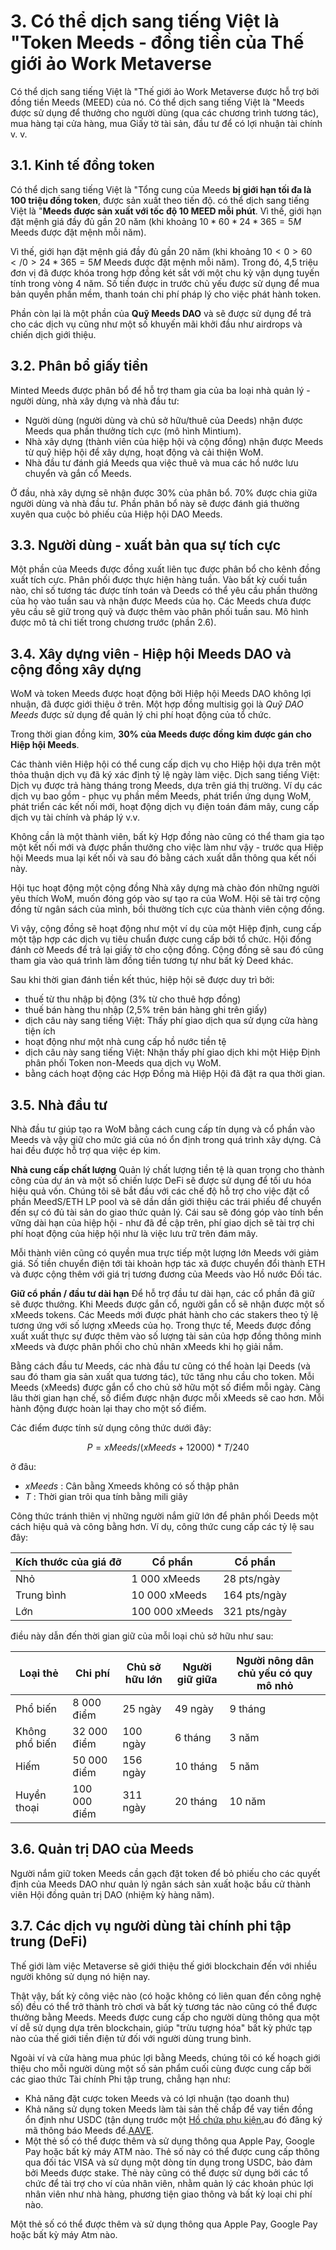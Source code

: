 # 3. Có thể dịch sang tiếng Việt là "Token Meeds - đồng tiền của Thế giới ảo Work Metaverse

Có thể dịch sang tiếng Việt là "Thế giới ảo Work Metaverse được hỗ trợ bởi đồng tiền Meeds (MEED) của nó. Có thể dịch sang tiếng Việt là "Meeds được sử dụng để thưởng cho người dùng (qua các chương trình tương tác), mua hàng tại cửa hàng, mua Giấy tờ tài sản, đầu tư để có lợi nhuận tài chính v. v.

## 3.1. Kinh tế đồng token

Có thể dịch sang tiếng Việt là "Tổng cung của Meeds **bị giới hạn tối đa là 100 triệu đồng token**, được sản xuất theo tiến độ. có thể dịch sang tiếng Việt là "**Meeds được sản xuất với tốc độ 10 MEED mỗi phút**. Vì thế, giới hạn đặt mệnh giá đầy đủ gần 20 năm (khi khoảng $10*60*24*365 = 5M$ Meeds được đặt mệnh mỗi năm).

Vì thế, giới hạn đặt mệnh giá đầy đủ gần 20 năm (khi khoảng $10<0>60</0>24*365 = 5M$ Meeds được đặt mệnh mỗi năm). Trong đó, 4,5 triệu đơn vị đã được khóa trong hợp đồng két sắt với một chu kỳ vận dụng tuyến tính trong vòng 4 năm. Số tiền được in trước chủ yếu được sử dụng để mua bản quyền phần mềm, thanh toán chi phí pháp lý cho việc phát hành token.

Phần còn lại là một phần của __Quỹ Meeds DAO__ và sẽ được sử dụng để trả cho các dịch vụ cũng như một số khuyến mãi khởi đầu như airdrops và chiến dịch giới thiệu.


## 3.2. Phân bổ giấy tiền

Minted Meeds được phân bổ để hỗ trợ tham gia của ba loại nhà quản lý - người dùng, nhà xây dựng và nhà đầu tư:

- Người dùng (người dùng và chủ sở hữu/thuê của Deeds) nhận được Meeds qua phần thưởng tích cực (mô hình Mintium).
- Nhà xây dựng (thành viên của hiệp hội và cộng đồng) nhận được Meeds từ quỹ hiệp hội để xây dựng, hoạt động và cải thiện WoM.
- Nhà đầu tư đánh giá Meeds qua việc thuê và mua các hồ nước lưu chuyển và gắn cổ Meeds.

Ở đầu, nhà xây dựng sẽ nhận được 30% của phân bổ. 70% được chia giữa người dùng và nhà đầu tư. Phần phân bổ này sẽ được đánh giá thường xuyên qua cuộc bỏ phiếu của Hiệp hội DAO Meeds.

## 3.3. Người dùng - xuất bản qua sự tích cực

Một phần của Meeds được đồng xuất liên tục được phân bổ cho kênh đồng xuất tích cực. Phân phối được thực hiện hàng tuần. Vào bất kỳ cuối tuần nào, chỉ số tương tác được tính toán và Deeds có thể yêu cầu phần thưởng của họ vào tuần sau và nhận được Meeds của họ. Các Meeds chưa được yêu cầu sẽ giữ trong quỹ và được thêm vào phân phối tuần sau. Mô hình được mô tả chi tiết trong chương trước (phần 2.6).

## 3.4. Xây dựng viên - Hiệp hội Meeds DAO và cộng đồng xây dựng

WoM và token Meeds được hoạt động bởi Hiệp hội Meeds DAO không lợi nhuận, đã được giới thiệu ở trên. Một hợp đồng multisig gọi là _Quỹ DAO Meeds_ được sử dụng để quản lý chi phí hoạt động của tổ chức.

Trong thời gian đồng kim, **30% của Meeds được đồng kim được gán cho Hiệp hội Meeds**.

Các thành viên Hiệp hội có thể cung cấp dịch vụ cho Hiệp hội dựa trên một thỏa thuận dịch vụ đã ký xác định tỷ lệ ngày làm việc. Dịch sang tiếng Việt: Dịch vụ được trả hàng tháng trong Meeds, dựa trên giá thị trường. Ví dụ các dịch vụ bao gồm - phục vụ phần mềm Meeds, phát triển ứng dụng WoM, phát triển các kết nối mới, hoạt động dịch vụ điện toán đám mây, cung cấp dịch vụ tài chính và pháp lý v.v.

Không cần là một thành viên, bất kỳ Hợp đồng nào cũng có thể tham gia tạo một kết nối mới và được phần thưởng cho việc làm như vậy - trước qua Hiệp hội Meeds mua lại kết nối và sau đó bằng cách xuất dẫn thông qua kết nối này.

Hội tục hoạt động một cộng đồng Nhà xây dựng mà chào đón những người yêu thích WoM, muốn đóng góp vào sự tạo ra của WoM. Hội sẽ tài trợ cộng đồng từ ngân sách của mình, bồi thường tích cực của thành viên cộng đồng.

Vì vậy, cộng đồng sẽ hoạt động như một ví dụ của một Hiệp định, cung cấp một tập hợp các dịch vụ tiêu chuẩn được cung cấp bởi tổ chức. Hội đồng đánh cờ Meeds để trả lại giấy tờ cho cộng đồng. Cộng đồng sẽ sau đó cũng tham gia vào quá trình làm đồng tiền tương tự như bất kỳ Deed khác.

Sau khi thời gian đánh tiền kết thúc, hiệp hội sẽ được duy trì bởi:

- thuế từ thu nhập bị động (3% từ cho thuê hợp đồng)
- thuế bán hàng thu nhập (2,5% trên bán hàng ghi trên giấy)
- dịch câu này sang tiếng Việt: Thấy phí giao dịch qua sử dụng cửa hàng tiện ích
- hoạt động như một nhà cung cấp hồ nước tiền tệ
- dịch câu này sang tiếng Việt: Nhận thấy phí giao dịch khi một Hiệp Định phân phối Token non-Meeds qua dịch vụ WoM.
- bằng cách hoạt động các Hợp Đồng mà Hiệp Hội đã đặt ra qua thời gian.


## 3.5. Nhà đầu tư

Nhà đầu tư giúp tạo ra WoM bằng cách cung cấp tín dụng và cổ phần vào Meeds và vậy giữ cho mức giá của nó ổn định trong quá trình xây dựng. Cả hai đều được hỗ trợ qua việc ép kim.

**Nhà cung cấp chất lượng** Quản lý chất lượng tiền tệ là quan trọng cho thành công của dự án và một số chiến lược DeFi sẽ được sử dụng để tối ưu hóa hiệu quả vốn. Chúng tôi sẽ bắt đầu với các chế độ hỗ trợ cho việc đặt cổ phần MeedS/ETH LP pool và sẽ dần dần giới thiệu các trái phiếu để chuyển đến sự có đủ tài sản do giao thức quản lý. Cái sau sẽ đóng góp vào tính bền vững dài hạn của hiệp hội - như đã đề cập trên, phí giao dịch sẽ tài trợ chi phí hoạt động của hiệp hội như là việc lưu trữ trên đám mây.

Mỗi thành viên cũng có quyền mua trực tiếp một lượng lớn Meeds với giảm giá. Số tiền chuyển điện tới tài khoản hợp tác xã được chuyển đổi thành ETH và được cộng thêm với giá trị tương đương của Meeds vào Hồ nước Đối tác.

**Giữ cổ phần / đầu tư dài hạn** Để hỗ trợ đầu tư dài hạn, các cổ phần đã giữ sẽ được thưởng. Khi Meeds được gắn cổ, người gắn cổ sẽ nhận được một số xMeeds tokens. Các Meeds mới được phát hành cho các stakers theo tỷ lệ tương ứng với số lượng xMeeds của họ. Trong thực tế, Meeds được đồng xuất xuất thực sự được thêm vào số lượng tài sản của hợp đồng thông minh xMeeds và được phân phối cho chủ nhân xMeeds khi họ giải nắm.

Bằng cách đầu tư Meeds, các nhà đầu tư cũng có thể hoàn lại Deeds (và sau đó tham gia sản xuất qua tương tác), tức tăng nhu cầu cho token. Mỗi Meeds (xMeeds) được gắn cổ cho chủ sở hữu một số điểm mỗi ngày. Càng lâu thời gian hạn chế, số điểm được nhận được mỗi xMeeds sẽ cao hơn. Mỗi hành động được hoàn lại thay cho một số điểm.

Các điểm được tính sử dụng công thức dưới đây:

 $$ P = xMeeds / (xMeeds + 12000) * T / 240 $$

 ở đâu:

- $xMeeds$ : Cân bằng Xmeeds không có số thập phân
- $T$ : Thời gian trôi qua tính bằng mili giây

Công thức tránh thiên vị những người nắm giữ lớn để phân phối Deeds một cách hiệu quả và công bằng hơn. Ví dụ, công thức cung cấp các tỷ lệ sau đây:

| **Kích thước của giá đỡ** | **Cổ phần**    | **Cổ phần**  |
| ------------------------- | -------------- | ------------ |
| Nhỏ                       | 1 000 xMeeds   | 28 pts/ngày  |
| Trung bình                | 10 000 xMeeds  | 164 pts/ngày |
| Lớn                       | 100 000 xMeeds | 321 pts/ngày |


điều này dẫn đến thời gian giữ của mỗi loại chủ sở hữu như sau:

| **Loại thẻ**   | **Chi phí**  | **Chủ sở hữu lớn** | **Người giữ giữa** | **Người nông dân chủ yếu có quy mô nhỏ** |
| -------------- | ------------ | ------------------ | ------------------ | ---------------------------------------- |
| Phổ biến       | 8 000 điểm   | 25 ngày            | 49 ngày            | 9 tháng                                  |
| Không phổ biến | 32 000 điểm  | 100 ngày           | 6 tháng            | 3 năm                                    |
| Hiếm           | 50 000 điểm  | 156 ngày           | 10 tháng           | 5 năm                                    |
| Huyền thoại    | 100 000 điểm | 311 ngày           | 20 tháng           | 10 năm                                   |

## 3.6. Quản trị DAO của Meeds

Người nắm giữ token Meeds cần gạch đặt token để bỏ phiếu cho các quyết định của Meeds DAO như quản lý ngân sách sản xuất hoặc bầu cử thành viên Hội đồng quản trị DAO (nhiệm kỳ hàng năm).

## 3.7. Các dịch vụ người dùng tài chính phi tập trung (DeFi)

Thế giới làm việc Metaverse sẽ giới thiệu thế giới blockchain đến với nhiều người không sử dụng nó hiện nay.

Thật vậy, bất kỳ công việc nào (có hoặc không có liên quan đến công nghệ số) đều có thể trở thành trò chơi và bất kỳ tương tác nào cũng có thể được thưởng bằng Meeds. Meeds được cung cấp cho người dùng thông qua một ví dễ sử dụng dựa trên blockchain, giúp "trừu tượng hóa" bất kỳ phức tạp nào của thế giới tiền điện tử đối với người dùng trung bình.

Ngoài ví và cửa hàng mua phúc lợi bằng Meeds, chúng tôi có kế hoạch giới thiệu cho mỗi người dùng một số sản phẩm cuối cùng được cung cấp bởi các giao thức Tài chính Phi tập trung, chẳng hạn như:

- Khả năng đặt cược token Meeds và có lợi nhuận (tạo doanh thu)
- Khả năng sử dụng token Meeds làm tài sản thế chấp để vay tiền đồng ổn định như USDC (tận dụng trước một [Hồ chứa phụ kiện.](https://app.rari.capital/fuse)au đó đăng ký mã thông báo Meeds để.[AAVE](https://aave.com/).
- Một thẻ số có thể được thêm và sử dụng thông qua Apple Pay, Google Pay hoặc bất kỳ máy ATM nào. Thẻ số này có thể được cung cấp thông qua đối tác VISA và sử dụng một dòng tín dụng trong USDC, bảo đảm bởi Meeds được stake. Thẻ này cũng có thể được sử dụng bởi các tổ chức để tài trợ cho ví của nhân viên, nhằm quản lý các khoản phúc lợi nhân viên như nhà hàng, phương tiện giao thông và bất kỳ loại chi phí nào.

Một thẻ số có thể được thêm và sử dụng thông qua Apple Pay, Google Pay hoặc bất kỳ máy Atm nào.

 
